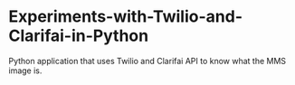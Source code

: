 # Experiments-with-Twilio-and-Clarifai-in-Python
Python application that uses Twilio and Clarifai API to know what the MMS image is.
